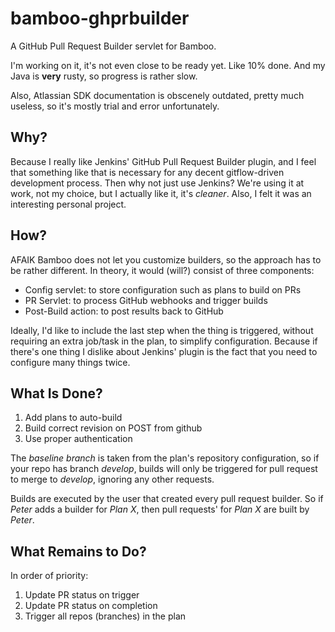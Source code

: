 # bamboo-ghprbuilder

A GitHub Pull Request Builder servlet for Bamboo.

I'm working on it, it's not even close to be ready yet. Like 10% done. And my
Java is **very** rusty, so progress is rather slow.

Also, Atlassian SDK documentation is obscenely outdated, pretty much useless, so
it's mostly trial and error unfortunately.


## Why?

Because I really like Jenkins' GitHub Pull Request Builder plugin, and I feel
that something like that is necessary for any decent gitflow-driven development
process. Then why not just use Jenkins? We're using it at work, not my choice,
but I actually like it, it's *cleaner*. Also, I felt it was an interesting
personal project.


## How?

AFAIK Bamboo does not let you customize builders, so the approach has to be rather
different. In theory, it would (will?) consist of three components:

* Config servlet: to store configuration such as plans to build on PRs
* PR Servlet: to process GitHub webhooks and trigger builds
* Post-Build action: to post results back to GitHub

Ideally, I'd like to include the last step when the thing is triggered, without
requiring an extra job/task in the plan, to simplify configuration.
Because if there's one thing I dislike about Jenkins' plugin is the fact that
you need to configure many things twice.


## What Is Done?

1. Add plans to auto-build
2. Build correct revision on POST from github
3. Use proper authentication

The *baseline branch* is taken from the plan's repository configuration, so if
your repo has branch *develop*, builds will only be triggered for pull request
to merge to *develop*, ignoring any other requests.

Builds are executed by the user that created every pull request builder. So if
*Peter* adds a builder for *Plan X*, then pull requests' for *Plan X* are
built by *Peter*.


## What Remains to Do?

In order of priority:

1. Update PR status on trigger
2. Update PR status on completion
3. Trigger all repos (branches) in the plan
